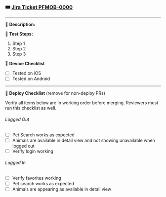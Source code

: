 ### 🎟️ [Jira Ticket PFMOB-0000](https://purina-nbm.atlassian.net/jira/software/c/projects/PFMOB/boards/108?modal=detail&selectedIssue=PFMOB-0000)

---

📝 **Description:**

🧪 **Test Steps:**

1. Step 1
1. Step 2
1. Step 3

📲 **Device Checklist**

- [ ] Tested on iOS
- [ ] Tested on Android

---

🚀 **Deploy Checklist** (remove for non-deploy PRs)

Verify all items below are in working order before merging. Reviewers must run this checklist as well.

###### Logged Out

- [ ] Pet Search works as expected
- [ ] Animals are available in detail view and not showing unavailable when logged out
- [ ] Verify login working

###### Logged In

- [ ] Verify favorites working
- [ ] Pet search works as expected
- [ ] Animals are appearing as available in detail view

